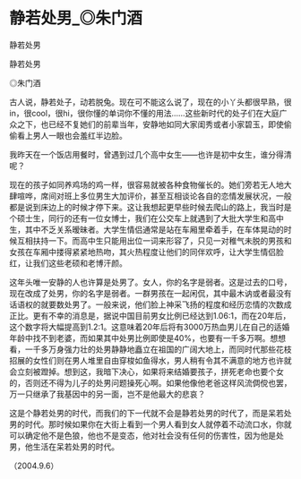 # 静若处男_◎朱门酒

静若处男

静若处男

◎朱门酒

古人说，静若处子，动若脱兔。现在可不能这么说了，现在的小丫头都很早熟，很in，很cool，很hi，很你懂的单词你不懂的用法……这些新时代的处子们在大庭广众之下，也已经不复她们的前辈当年，安静地如同大家闺秀或者小家碧玉，即使偷偷看上男人一眼也会羞红半边脸。

我昨天在一个饭店用餐时，曾遇到过几个高中女生——也许是初中女生，谁分得清呢？

现在的孩子如同养鸡场的鸡一样，很容易就被各种食物催长的。她们旁若无人地大肆喧哗，席间对班上多位男生大加评价，甚至互相谈论各自的恋情发展状况，一般都是说到床边上的时候才停下来。这让我想起更早些时候去爬山的路上，我当时是个硕士生，同行的还有一位女博士，我们在公交车上就遇到了大批大学生和高中生，其中不乏关系暧昧者。大学生情侣通常是站在车厢里牵着手，在车体晃动的时候互相扶持一下。而高中生只能用出位一词来形容了，只见一对稚气未脱的男孩和女孩在车厢中搂得紧紧地热吻，其火热程度让他们的同伴欢呼，让大学生情侣脸红，让我们这些老硕和老博汗颜。

这年头唯一安静的人也许算是处男了。女人，你的名字是弱者。这是过去的口号，现在改成了处男，你的名字是弱者。一群男孩在一起闲侃，其中最木讷或者最没有话语权的就要数处男了。一般来说，他们脸上神采飞扬的程度和经历恋情的次数成正比。更有不幸的消息是，据说中国目前男女比例已经达到1.06∶1，而在20年后，这个数字将大幅提高到1.2∶1。这意味着20年后将有3000万热血男儿在自己的适婚年龄中找不到老婆，而如果其中处男比例即使是40%，也要有一千多万啊。想想看，一千多万身强力壮的处男静静地矗立在祖国的广阔大地上，而同时代那些花枝招展的女性们则在男人堆里自由穿梭如鱼得水，男人稍有令其不满意的地方也许就会立刻被蹬掉。想到这，我暗下决心，如果将来结婚要孩子，拼死老命也要个女的，否则还不得为儿子的处男问题操死心啊。如果他像他老爸这样风流倜傥也罢，万一只继承了我基因中的另一面，岂不是他最大的悲哀？

这是个静若处男的时代，而我们的下一代就不会是静若处男的时代了，而是呆若处男的时代。那时候如果你在大街上看到一个男人看到女人就停着不动流口水，你就可以确定他不是色狼，他也不是变态，他对社会没有任何的伤害性，因为他是处男，他生活在呆若处男的时代。

（2004.9.6）